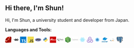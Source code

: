 ## Hi there, I'm Shun!

Hi, I'm Shun, a university student and developer from Japan.

**Languages and Tools:**

<div>
  <code><img src="https://raw.githubusercontent.com/github/explore/80688e429a7d4ef2fca1e82350fe8e3517d3494d/topics/ruby/ruby.png" height="20px"></code>
  <code><img src="https://raw.githubusercontent.com/github/explore/80688e429a7d4ef2fca1e82350fe8e3517d3494d/topics/go/go.png" height="20px"></code>
  <code><img src="https://raw.githubusercontent.com/github/explore/80688e429a7d4ef2fca1e82350fe8e3517d3494d/topics/typescript/typescript.png" height="20px"></code>
  <code><img src="https://raw.githubusercontent.com/github/explore/80688e429a7d4ef2fca1e82350fe8e3517d3494d/topics/javascript/javascript.png" height="20px"></code>
  <code><img src="https://raw.githubusercontent.com/github/explore/80688e429a7d4ef2fca1e82350fe8e3517d3494d/topics/php/php.png" height="20px"></code>
  <code><img src="https://raw.githubusercontent.com/github/explore/80688e429a7d4ef2fca1e82350fe8e3517d3494d/topics/python/python.png" height="20px"></code>
  <code><img src="https://raw.githubusercontent.com/github/explore/80688e429a7d4ef2fca1e82350fe8e3517d3494d/topics/rails/rails.png" height="20px"></code>
  <code><img src="https://raw.githubusercontent.com/github/explore/80688e429a7d4ef2fca1e82350fe8e3517d3494d/topics/flask/flask.png" height="20px"></code>
  <code><img src="https://raw.githubusercontent.com/github/explore/80688e429a7d4ef2fca1e82350fe8e3517d3494d/topics/nodejs/nodejs.png" height="20px"></code>
  <code><img src="https://raw.githubusercontent.com/github/explore/80688e429a7d4ef2fca1e82350fe8e3517d3494d/topics/express/express.png" height="20px"></code>
  <code><img src="https://raw.githubusercontent.com/github/explore/80688e429a7d4ef2fca1e82350fe8e3517d3494d/topics/react/react.png" height="20px"></code>
  <code><img src="https://raw.githubusercontent.com/github/explore/80688e429a7d4ef2fca1e82350fe8e3517d3494d/topics/redux/redux.png" height="20px"></code>
  <code><img src="https://raw.githubusercontent.com/github/explore/80688e429a7d4ef2fca1e82350fe8e3517d3494d/topics/webpack/webpack.png" height="20px"></code>
  <code><img src="https://raw.githubusercontent.com/github/explore/80688e429a7d4ef2fca1e82350fe8e3517d3494d/topics/docker/docker.png" height="20px"></code>
  <code><img src="https://raw.githubusercontent.com/github/explore/80688e429a7d4ef2fca1e82350fe8e3517d3494d/topics/mysql/mysql.png" height="20px"></code>
  <code><img src="https://raw.githubusercontent.com/github/explore/80688e429a7d4ef2fca1e82350fe8e3517d3494d/topics/postgresql/postgresql.png" height="20px"></code>
</div>
<br />
